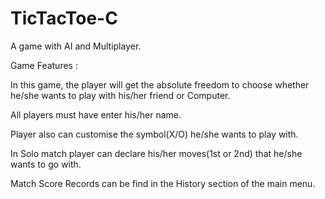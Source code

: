# TicTacToe-C
A game with AI and Multiplayer.

Game Features :
 
In this game, the player will get the absolute freedom to choose whether he/she wants to play with his/her friend or Computer.

All players must have enter his/her name.

Player also can customise the symbol(X/O) he/she wants to play with.

In Solo match player can declare his/her moves(1st or 2nd) that he/she wants to go with.

Match Score Records can be find in the History section of the main menu.
